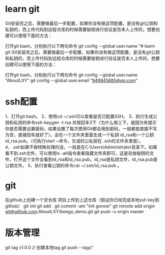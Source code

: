 # learn git
Git安装完之后，需要做最后一步配置，如果你没有做这项配置，是没有git公钥和私钥的，而上传代码到远程仓库的时候需要秘钥进行验证是否本人上传的，想要创建可以使用下面的方法：

打开git bash，分别执行以下两句命令
git config --global user.name "# learn git
Git安装完之后，需要做最后一步配置，如果你没有做这项配置，是没有git公钥和私钥的，而上传代码到远程仓库的时候需要秘钥进行验证是否本人上传的，想要创建可以使用下面的方法：

打开git bash，分别执行以下两句命令
git config --global user.name "AboutLXY"
git config --global user.email "949845685@qq.com"


# ssh配置
1、打开git bash。
2、使用cd ~/.ssh可以查看是否已配置SSH。
3、执行生成公钥和私钥的命令ssh-keygen -t rsa 并按回车3下（为什么按三下，是因为有提示你是否需要设置密码，如果设置了每次使用Git都会用到密码，一般都是直接不写为空，直接回车就好了）。会在一个文件夹里面生成一个私钥 id_rsa和一个公钥id_rsa.pub。（可执行start ~命令，生成的公私钥在 .ssh的文件夹里面）。
4、.ssh如果不做特殊处理的话，一般是在C:\Users\Administrator目录下。如果看不到.ssh文件，可以使用ls -ah指令查看隐藏文件夹即可，这是存放秘钥的文件，打开这个文件会看到id_rsa和id_rsa.pub。id_rsa是私钥文件，id_rsa.pub是公钥文件。
5、执行查看公钥的命令cat ~/.ssh/id_rsa.pub 。


# git
在github上创建一个空仓库
项目上传到上述仓库（假设你已经完成本地ssh key到github）
git init
git add .
git commit -am "init gonow"
git remote add origin git@github.com:AboutLXY/beego_demo.git
git push -u origin master

# 版本管理
git tag v1.0.0     // 创建本地tag
git push --tags"

